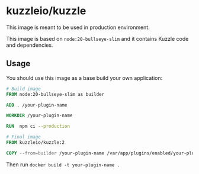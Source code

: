 # kuzzleio/kuzzle

This image is meant to be used in production environment.

This image is based on `node:20-bullseye-slim` and it contains Kuzzle code and dependencies.

## Usage

You should use this image as a base build your own application:

```dockerfile
# Build image
FROM node:20-bullseye-slim as builder

ADD . /your-plugin-name

WORKDIR /your-plugin-name

RUN  npm ci --production

# Final image
FROM kuzzleio/kuzzle:2

COPY --from=builder /your-plugin-name /var/app/plugins/enabled/your-plugin-name
```

Then run `docker build -t your-plugin-name .`